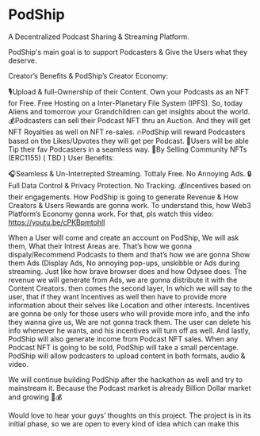 # PodShip

A Decentralized Podcast Sharing & Streaming Platform.

PodShip's main goal is to support Podcasters & Give the Users what they deserve.

Creator’s Benefits & PodShip’s Creator Economy:

🎙️Upload & full-Ownership of their Content. Own your Podcasts as an NFT for Free. Free Hosting on a Inter-Planetary File System (IPFS). So, today Aliens and tomorrow your Grandchildren can get insights about the world.
💰Podcasters can sell their Podcast NFT thru an Auction. And they will get NFT Royalties as well on NFT re-sales.
🔥PodShip will reward Podcasters based on the Likes/Upvotes they will get per Podcast.
💸Users will be able Tip their fav Podcasters in a seamless way.
💎By Selling Community NFTs (ERC1155) ( TBD )
User Benefits:

🎧Seamless & Un-Interrepted Streaming. Tottaly Free. No Annoying Ads.
🔒Full Data Control & Privacy Protection. No Tracking.
💰Incentives based on their engagements.
How PodShip is going to generate Revenue & How Creators & Users Rewards are gonna work.
To understand this, how Web3 Platform’s Economy gonna work. For that, pls watch this video: https://youtu.be/cPKBpmtohlI

When a User will come and create an account on PodShip, We will ask them, What their Intrest Areas are. That’s how we gonna dispaly/Recommend Podcasts to them and that’s how we are gonna Show them Ads (Display Ads, No annoying pop-ups, unskibble or Ads during streaming. Just like how brave browser does and how Odysee does. The revenue we will generate from Ads, we are gonna distribute it with the Content Creators.
then comes the second layer, In which we will say to the user, that if they want Incentives as well then have to provide more information about their selves like Location and other interests. Incentives are gonna be only for those users who will provide more info, and the info they wanna give us, We are not gonna track them. The user can delete his info whenever he wants, and his incentives will turn off as well.
And lastly, PodShip will also generate income from Podcast NFT sales. When any Podcast NFT is going to be sold, PodShip will take a small percentage.
PodShip will allow podcasters to upload content in both formats, audio & video.


We will continue building PodShip after the hackathon as well and try to mainstream it. Because the Podcast market is already Billion Dollar market and growing 🚀💰


Would love to hear your guys’ thoughts on this project. The project is in its initial phase, so we are open to every kind of idea which can make this
